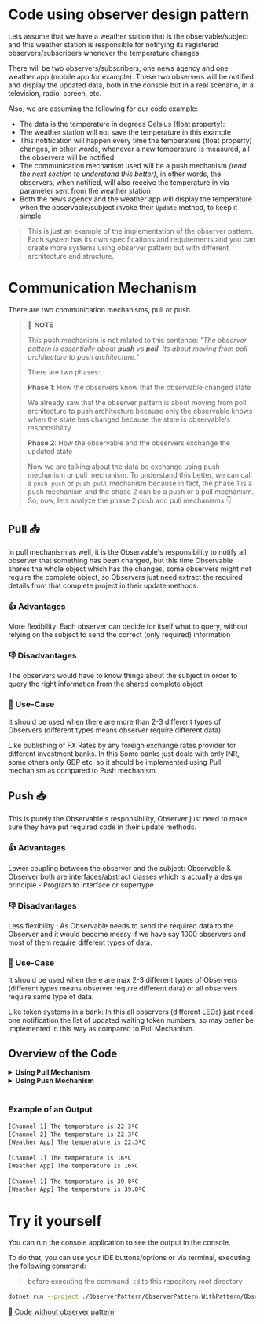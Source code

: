 # Code using observer design pattern

Lets assume that we have a weather station that is the observable/subject and this weather station is responsible for notifying its registered observers/subscribers whenever the temperature changes.

There will be two observers/subscribers, one news agency and one weather app (mobile app for example). These two observers will be notified and display the updated data, both in the console but in a real scenario, in a television, radio, screen, etc.

Also, we are assuming the following for our code example:
- The data is the temperature in degrees Celsius (float property):
- The weather station will not save the temperature in this example
- This notification will happen every time the temperature (float property) changes, in other words, whenever a new temperature is measured, all the observers will be notified
- The communication mechanism used will be a push mechanism _(read the next section to understand this better)_, in other words, the observers, when notified, will also receive the temperature in via parameter sent from the weather station
- Both the news agency and the weather app will display the temperature when the observable/subject invoke their `Update` method, to keep it simple

> This is just an example of the implementation of the observer pattern. Each system has its own specifications and requirements and you can create more systems using observer pattern but with different architecture and structure.

# Communication Mechanism

There are two communication mechanisms, pull or push.

> 📝 **NOTE**
>
> This push mechanism is not related to this sentence: _"The observer pattern is essentially about **push** vs **poll**. Its about moving from poll architecture to push architecture."_
> 
> There are two phases:
>
> **Phase 1**: How the observers know that the observable changed state
>
> We already saw that the observer pattern is about moving from poll architecture to push architecture because only the observable knows when the state has changed because the state is observable's responsibility.
>
> **Phase 2**: How the observable and the observers exchange the updated state
>
> Now we are talking about the data be exchange using push mechanism or pull mechanism. To understand this better, we can call a `push push` or `push pull` mechanism because in fact, the phase 1 is a push mechanism and the phase 2 can be a push or a pull mechanism. So, now, lets analyze the phase 2 push and pull mechanisms 👇

## Pull 📤

In pull mechanism as well, it is the Observable's responsibility to notify all observer that something has been changed, but this time Observable shares the whole object which has the changes, some observers might not require the complete object, so Observers just need extract the required details from that complete project in their update methods.

### 👍 Advantages

More flexibility: Each observer can decide for itself what to query, without relying on the subject to send the correct (only required) information

### 👎 Disadvantages

The observers would have to know things about the subject in order to query the right information from the shared complete object

### 👤 Use-Case

It should be used when there are more than 2-3 different types of Observers (different types means observer require different data).

Like publishing of FX Rates by any foreign exchange rates provider for different investment banks. In this Some banks just deals with only INR, some others only GBP etc. so it should be implemented using Pull mechanism as compared to Push mechanism.

## Push 📥

This is purely the Observable's responsibility, Observer just need to make sure they have put required code in their update methods.

### 👍 Advantages

Lower coupling between the observer and the subject: Observable & Observer both are interfaces/abstract classes which is actually a design principle - Program to interface or supertype

### 👎 Disadvantages

Less flexibility : As Observable needs to send the required data to the Observer and it would become messy if we have say 1000 observers and most of them require different types of data.

### 👤 Use-Case

It should be used when there are max 2-3 different types of Observers (different types means observer require different data) or all observers require same type of data.

Like token systems in a bank: In this all observers (different LEDs) just need one notification the list of updated waiting token numbers, so may better be implemented in this way as compared to Pull Mechanism.

## Overview of the Code

<details>
    <summary><b>Using Pull Mechanism</b></summary>

When using the pull mechanism, the Concrete Observer must have a reference to the Concrete Observable because the observer needs to select data from the observable and to do that, it needs to access its `GetState` method.

![Pull mechanism class diagram](../../.github/images/ObserverPattern/class-diagram-pull-mechanism.png)

`IObservable.cs`

```csharp
/// <summary>
/// Can be called ISubject
/// </summary>
public interface IObservable
{
    /// <summary>
    /// Register (add) an observer/subscriber
    /// </summary>
    /// <param name="observer"></param>
    void Register(IObserver observer);
    
    /// <summary>
    /// Unregister (remove) an observer/subscriber
    /// </summary>
    /// <param name="observer"></param>
    void Unregister(IObserver observer);
    
    /// <summary>
    /// Notify (broadcast) all the registered observers/subscribers
    /// </summary>
    void Notify();
}
```

`ConcreteObservable.cs`

```csharp
/// <summary>
/// Concrete observable
/// </summary>
public class ConcreteObservable : IObservable
{
    /// <summary>
    /// The list of observers/subscribers registered
    /// </summary>
    private readonly IList<IObserver> _observers;

    private object _data;

    public ConcreteObservable()
    {
        _observers = new List<IObserver>();
    }
    
    public void Register(IObserver observer)
    {
        _observers.Add(observer);
    }

    public void Unregister(IObserver observer)
    {
        _observers.Remove(observer);
    }

    public void Notify()
    {
        foreach (var observer in _observers)
        {
            observer.Update();
        }
    }

    public void SetData(object data)
    {
        _data = data;
        Notify();
    }

    public object GetData()
    {
        return _data;
    }
}
```

`IObserver.cs`

```csharp
/// <summary>
/// Can be called ISubscriber
/// </summary>
public interface IObserver
{
    /// <summary>
    /// Update the data using pull mechanism
    /// </summary>
    void Update();
}
```

`ConcreteObserver.cs`

```csharp
/// <summary>
/// Concrete observer
/// </summary>
public class ConcreteObserver : IObserver
{
    private readonly ConcreteObservable _observable;
    private readonly IDisplay _displayImplementation;

    public ConcreteObserver(ConcreteObservable observable, IDisplay displayImplementation)
    {
        _observable = observable;
        _displayImplementation = displayImplementation;
    }
    
    public void Update()
    {
        var data = _observable.GetData();
        
        Console.WriteLine($"Updated data: {data}");
    }
}
```

`Program.cs`

```csharp
using ObserverPattern.WithPattern;
using ObserverPattern.WithPattern.Implementations;

var weatherStation = new WeatherStation();
var displayTemperature = new DisplayTemperature();

var channel1 = new NewsAgency("Channel 1", weatherStation, displayTemperature);
weatherStation.Register(channel1);

var channel2 = new NewsAgency("Channel 2", weatherStation, displayTemperature);
weatherStation.Register(channel2);

var weatherApp = new WeatherApp(weatherStation, displayTemperature);
weatherStation.Register(weatherApp);

weatherStation.SetTemperature(22.3f);

// we can register and unregister a observer/subscriber whenever we want
// lets unregister channel2 for example
weatherStation.Unregister(channel2);
// now, the next temperature measurements will be displayed only in channel1 and weather app

weatherStation.SetTemperature(16);

weatherStation.SetTemperature(39.8f);
```

</details>

<details>
    <summary><b>Using Push Mechanism</b></summary>

Using the push mechanism, the concrete observer no longer needs to reference the concrete observable because the data is pushed from the observable to the observer in the method `Notify`.

![Pull mechanism class diagram](../../.github/images/ObserverPattern/class-diagram-push-mechanism.png)

`IObservable.cs`

```csharp
/// <summary>
/// Can be called ISubject
/// </summary>
public interface IObservable
{
    /// <summary>
    /// Register (add) an observer/subscriber
    /// </summary>
    /// <param name="observer"></param>
    void Register(IObserver observer);
    
    /// <summary>
    /// Unregister (remove) an observer/subscriber
    /// </summary>
    /// <param name="observer"></param>
    void Unregister(IObserver observer);
    
    /// <summary>
    /// Notify (broadcast) all the registered observers/subscribers
    /// </summary>
    void Notify(object data);
}
```

`ConcreteObservable.cs`

```csharp
/// <summary>
/// Concrete observable
/// </summary>
public class ConcreteObservable : IObservable
{
    /// <summary>
    /// The list of observers/subscribers registered
    /// </summary>
    private readonly IList<IObserver> _observers;

    private object _data;

    public ConcreteObservable()
    {
        _observers = new List<IObserver>();
    }
    
    public void Register(IObserver observer)
    {
        _observers.Add(observer);
    }

    public void Unregister(IObserver observer)
    {
        _observers.Remove(observer);
    }

    public void Notify(object data)
    {
        foreach (var observer in _observers)
        {
            observer.Update(data);
        }
    }

    public void SetData(object data)
    {
        _data = data;
        Notify(data);
    }
}
```

`IObserver.cs`

```csharp
/// <summary>
/// Can be called ISubscriber
/// </summary>
public interface IObserver
{
    /// <summary>
    /// Update the data using push mechanism
    /// </summary>
    void Update(object data);
}
```

`ConcreteObserver.cs`

```csharp
/// <summary>
/// Concrete observer
/// </summary>
public class ConcreteObserver : IObserver
{
    private readonly IDisplay _displayImplementation;

    public ConcreteObserver(IDisplay displayImplementation)
    {
        _displayImplementation = displayImplementation;
    }
    
    public void Update(object data)
    {
        Console.WriteLine($"Updated data: {data}");
    }
}
```

`Program.cs`

```csharp
using ObserverPattern.WithPattern;
using ObserverPattern.WithPattern.Implementations;

var weatherStation = new WeatherStation();
var displayTemperature = new DisplayTemperature();

var channel1 = new NewsAgency("Channel 1", displayTemperature);
weatherStation.Register(channel1);

var channel2 = new NewsAgency("Channel 2", displayTemperature);
weatherStation.Register(channel2);

var weatherApp = new WeatherApp(displayTemperature);
weatherStation.Register(weatherApp);

weatherStation.SetTemperature(22.3f);

// we can register and unregister a observer/subscriber whenever we want
// lets unregister channel2 for example
weatherStation.Unregister(channel2);
// now, the next temperature measurements will be displayed only in channel1 and weather app

weatherStation.SetTemperature(16);

weatherStation.SetTemperature(39.8f);
```

</details>

<br>

### Example of an Output

```
[Channel 1] The temperature is 22.3ºC
[Channel 2] The temperature is 22.3ºC
[Weather App] The temperature is 22.3ºC

[Channel 1] The temperature is 16ºC
[Weather App] The temperature is 16ºC

[Channel 1] The temperature is 39.8ºC
[Weather App] The temperature is 39.8ºC
```

# Try it yourself

You can run the console application to see the output in the console.

To do that, you can use your IDE buttons/options or via terminal, executing the following command:

> before executing the command, `cd` to this repository root directory

```bash
dotnet run --project ./ObserverPattern/ObserverPattern.WithPattern/ObserverPattern.WithPattern.csproj
```

[📄 Code without observer pattern](../ObserverPattern.WithoutPattern/README.md)